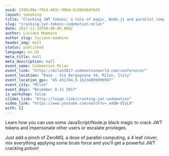 ```yaml
---
uuid: 2598c80e-f914-483c-98b4-9c8b6d6df6d3
layout: speaking
title: "Cracking JWT tokens: a tale of magic, Node.js and parallel computing"
slug: "cracking-jwt-tokens-codemotion-milan"
date: 2017-11-10T00:00:00.000Z
author: Luciano Mammino
author_slug: luciano-mammino
header_img: null
status: published
language: en_US
meta_title: null
meta_description: null
event_name: Codemotion Milan
event_link: "https://milan2017.codemotionworld.com/conference/"
event_location: "Base - Via Bergognone 34, Milan, Italy"
event_location_gps: "45.451784,9.16234099999997"
event_city: "Milan"
event_days: "November 8-11 2017"
is_workshop: false
slides_link: "http://loige.link/cracking-jwt-codemotion"
video_link: "https://www.youtube.com/watch?v=_wXQW-dIyL8"
with: []
---
```


Learn how you can use some JavaScript/Node.js black magic to crack JWT tokens and impersonate other users or escalate privileges.

Just add a pinch of ZeroMQ, a dose of parallel computing, a 4 leaf clover, mix everything applying some brute force and you'll get a powerful JWT cracking potion!
